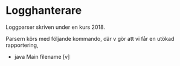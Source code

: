 # Logghanterare

Loggparser skriven under en kurs 2018.

Parsern körs med följande kommando, där v gör att vi får en utökad rapportering,
- java Main filename [v]
